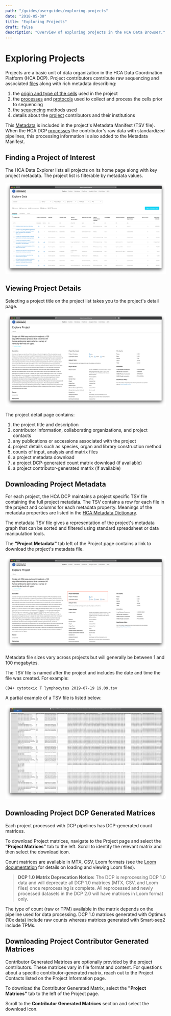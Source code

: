```yaml
---
path: "/guides/userguides/exploring-projects"
date: "2018-05-30"
title: "Exploring Projects"
draft: false
description: "Overview of exploring projects in the HCA Data Browser."
---
```


# Exploring Projects

Projects are a basic unit of data organization in the HCA Data Coordination Platform (HCA DCP). Project contributors contribute raw sequencing and associated [files](/metadata/dictionary/file/sequence_file) along with rich metadata describing:

1. the [origin and type of the cells](/metadata/dictionary/biomaterial/cell_line) used in the project
1. the [processes](/metadata/dictionary/process/analysis_process) and [protocols](/metadata/dictionary/protocol/aggregate_generation_protocol) used to collect and process the cells prior to sequencing
1. the [sequencing](/metadata/dictionary/protocol/sequencing_protocol) methods used
1. details about the [project](/metadata/dictionary/project/project) contributors and their institutions
 
This [Metadata](/metadata/dictionary/process/analysis_process) is included in the project's Metadata Manifest (TSV file). When the HCA DCP [processes](/pipelines) the contributor's raw data with standardized pipelines, this processing information is also added to the Metadata Manifest.

## Finding a Project of Interest

The HCA Data Explorer lists all projects on its home page along with key project metadata. The project list is filterable by metadata values. 

![Browsing Projects in the Data Explorer](../_images/exploring-projects-project-list.png "Exploring Projects")

## Viewing Project Details

Selecting a project title on the project list takes you to the project's detail page. 

![Viewing Project Details](../_images/exploring-projects-project-detail.png "Project Detail")

The project detail page contains:

1. the project title and description
1. contributor information, collaborating organizations, and project contacts
1. any publications or accessions associated with the project
1. project details such as species, organ and library construction method
1. counts of input, analysis and matrix files
1. a project metadata download
1. a project DCP-generated count matrix download (if available)
1. a project contributor-generated matrix (if available)

## Downloading Project Metadata

For each project, the HCA DCP maintains a project specific TSV file containing the full project metadata. The TSV contains a row for each file in the project and columns for each metadata property. Meanings of the metadata properties are listed in the [HCA Metadata Dictionary](/metadata).

The metadata TSV file gives a representation of the project's metadata graph that can be sorted and filtered using standard spreadsheet or data manipulation tools.

The **"Project Metadata"** tab left of the Project page contains a link to download the project's metadata file.

![Project Metadata](../_images/exploring-projects-project-downloads.png "Project Downloads")

Metadata file sizes vary across projects but will generally be between 1 and 100 megabytes.

The TSV file is named after the project and includes the date and time the file was created. For example:

``` 
CD4+ cytotoxic T lymphocytes 2019-07-19 19.09.tsv
```

A partial example of a TSV file is listed below:

![Partial Metadata tsv](../_images/exploring-projects-tsv.png "TSV File")

## Downloading Project DCP Generated Matrices

Each project processed with DCP pipelines has DCP-generated count matrices.

To download Project matrices, navigate to the Project page and select the **"Project Matrices"** tab to the left. Scroll to identify the relevant matrix and then select the download icon. 

Count matrices are available in MTX, CSV, Loom formats (see the [Loom documentation](http://loompy.org/) for details on loading and viewing Loom files). 

> **DCP 1.0 Matrix Deprecation Notice:** The DCP is reprocessing DCP 1.0 data and will deprecate all DCP 1.0 matrices (MTX, CSV, and Loom files) once reprocessing is complete. All reprocessed and newly processed datasets in the DCP 2.0 will have matrices in Loom format only. 

The type of count (raw or TPM) available in the matrix depends on the pipeline used for data processing. DCP 1.0 matrices generated with Optimus (10x data) include raw counts whereas matrices generated with Smart-seq2 include TPMs. 

## Downloading Project Contributor Generated Matrices

Contributor Generated Matrices are optionally provided by the project contributors. These matrices vary in file format and content. For questions about a specific contributor-generated matrix, reach out to the Project Contacts listed on the Project Information page.

To download the Contributor Generated Matrix, select the **"Project Matrices"** tab to the left of the Project page. 

Scroll to the **Contributor Generated Matrices** section and select the download icon.
